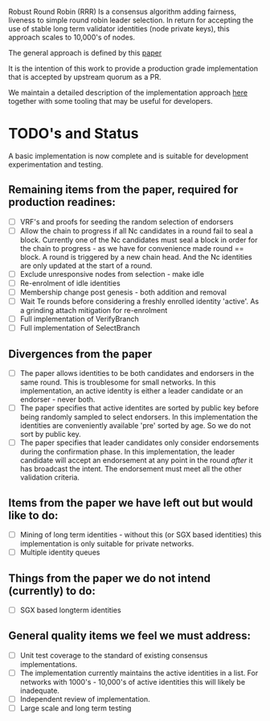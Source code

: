 Robust Round Robin (RRR) Is a consensus algorithm adding fairness, liveness to
simple round robin leader selection. In return for accepting the use of stable
long term validator identities (node private keys), this approach scales to
10,000's of nodes.

The general approach is defined by this [paper](https://arxiv.org/pdf/1804.07391.pdf)

It is the intention of this work to provide a production grade implementation that is accepted
by upstream quorum as a PR.

We maintain a detailed description of the implementation approach 
[here](https://github.com/RobustRoundRobin/devclutter/blob/main/RRR-spec.md)
together with some tooling that may be useful for developers.

# TODO's and Status

A basic implementation is now complete and is suitable for development
experimentation and testing.

## Remaining items from the paper, required for production readines:

* [ ] VRF's and proofs for seeding the random selection of endorsers
* [ ] Allow the chain to progress if all Nc candidates in a round fail to
      seal a block. Currently one of the Nc candidates must seal a block in
      order for the chain to progress - as we have for convenience made round ==
      block. A round is triggered by a new chain head. And the Nc identities
      are only updated at the start of a round.
* [ ] Exclude unresponsive nodes from selection - make idle
* [ ] Re-enrolment of idle identities
* [ ] Membership change post genesis - both addition and removal
* [ ] Wait Te rounds before considering a freshly enrolled identity 'active'.
      As a grinding attach mitigation for re-enrolment
* [ ] Full implementation of VerifyBranch
* [ ] Full implementation of SelectBranch

## Divergences from the paper

* [ ] The paper allows identities to be both candidates and endorsers in the
      same round. This is troublesome for small networks. In this
      implementation, an active identity is either a leader candidate or an
      endorser - never both.
* [ ] The paper specifies that active identites are sorted by public key before
      being randomly sampled to select endorsers. In this implementation the
      identities are conveniently available 'pre' sorted by age. So we do not
      sort by public key.
* [ ] The paper specifies that leader candidates only consider endorsements
      during the confirmation phase. In this implementation, the leader
      candidate will accept an endorsement at any point in the round *after* it
      has broadcast the intent. The endorsement must meet all the other
      validation criteria.

## Items from the paper we have left out but would like to do:

* [ ] Mining of long term identities - without this (or SGX based identities)
      this implementation is only suitable for private networks.
* [ ] Multiple identity queues

## Things from the paper we do not intend (currently) to do:

* [ ] SGX based longterm identities

## General quality items we feel we must address:

* [ ] Unit test coverage to the standard of existing consensus implementations.
* [ ] The implementation currently maintains the active identities in a list.
      For networks with 1000's - 10,000's of active identities this will likely
      be inadequate.
* [ ] Independent review of implementation.
* [ ] Large scale and long term testing
